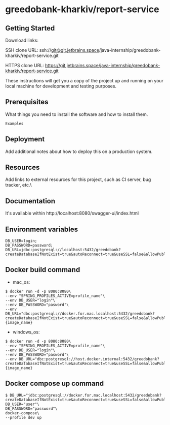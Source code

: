 # greedobank-kharkiv/report-service



## Getting Started

Download links:

SSH clone URL: ssh://git@git.jetbrains.space/java-internship/greedobank-kharkiv/report-service.git

HTTPS clone URL: https://git.jetbrains.space/java-internship/greedobank-kharkiv/report-service.git



These instructions will get you a copy of the project up and running on your local machine for development and testing purposes.

## Prerequisites

What things you need to install the software and how to install them.

```
Examples
```

## Deployment

Add additional notes about how to deploy this on a production system.

## Resources

Add links to external resources for this project, such as CI server, bug tracker, etc.\

## Documentation

It's available within http://localhost:8080/swagger-ui/index.html

## Environment variables
```
DB_USER=login; 
DB_PASSWORD=password; 
DB_URL=jdbc:postgresql://localhost:5432/greedobank?createDatabaseIfNotExist=true&autoReconnect=true&useSSL=false&allowPublicKeyRetrieval=true
```
## Docker build command
* mac_os:
```
$ docker run -d -p 8080:8080\ 
--env "SPRING_PROFILES_ACTIVE=profile_name"\
--env DB_USER="login"\
--env DB_PASSWORD="pasword"\
--env DB_URL="dbc:postgresql://docker.for.mac.localhost:5432/greedobank?createDatabaseIfNotExist=true&autoReconnect=true&useSSL=false&allowPublicKeyRetrieval=true"\
{image_name}
```
* windows_os:
```
$ docker run -d -p 8080:8080\ 
--env "SPRING_PROFILES_ACTIVE=profile_name"\
--env DB_USER="login"\
--env DB_PASSWORD="pasword"\
--env DB_URL="dbc:postgresql://host.docker.internal:5432/greedobank?createDatabaseIfNotExist=true&autoReconnect=true&useSSL=false&allowPublicKeyRetrieval=true"\
{image_name}
```
## Docker compose up command
```
$ DB_URL="jdbc:postgresql://docker.for.mac.localhost:5432/greedobank?createDatabaseIfNotExist=true&autoReconnect=true&useSSL=false&allowPublicKeyRetrieval=true"\
DB_USER="user"\
DB_PASSWORD="password"\ 
docker-compose\
--profile dev up
```

